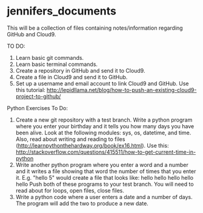 # jennifers_documents
This will be a collection of files containing notes/information regarding GitHub and Cloud9.

TO DO:
1.  Learn basic git commands.
2.  Learn basic terminal commands.
3.  Create a repository in GitHub and send it to Cloud9.
4.  Create a file in Cloud9 and send it to GitHub.
5.  Set up a username and email account to link Cloud9 and GitHub.  Use this tutorial: http://lepidllama.net/blog/how-to-push-an-existing-cloud9-project-to-github/

Python Exercises To Do:
1. Create a new git repository with a test branch.  Write a python program where you enter your birthday and it tells you how many days you have been alive. Look at the following modules: sys, os, datetime, and time.  Also, read about writing and reading to files (http://learnpythonthehardway.org/book/ex16.html).  Use this: http://stackoverflow.com/questions/415511/how-to-get-current-time-in-python
2.  Write another python program where you enter a word and a number and it writes a file showing that word the number of times that you enter it.  E.g. "hello  5" would create a file that looks like:
hello
hello
hello
hello
hello
Push both of these programs to your test branch.
You will need to read about for loops, open files, close files.
3.  Write a python code where a user enters a date and a number of days.  The program will add the two to produce a new date.
